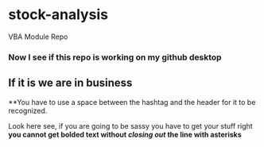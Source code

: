 # stock-analysis
VBA Module Repo
### Now I see if this repo is working on my github desktop
## If it is we are in business
**You have to use a space between the hashtag and the header for it to be recognized.

Look here see, if you are going to be sassy you have to get your stuff right
**you cannot get bolded text without *closing out* the line with asterisks**
